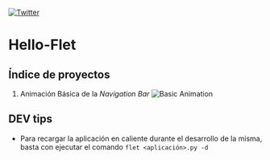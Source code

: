 [![Twitter](https://img.shields.io/twitter/follow/0xDA_bit.svg?style=social)](https://twitter.com/0xDA_bit)

# Hello-Flet
## Índice de proyectos
1. Animación Básica de la _Navigation Bar_
   ![Basic Animation](https://github.com/OxDAbit/Hello-Flet/images/basic_animation.png)

## DEV tips
- Para recargar la aplicación en caliente durante el desarrollo de la misma, basta con ejecutar el comando `flet <aplicación>.py -d`